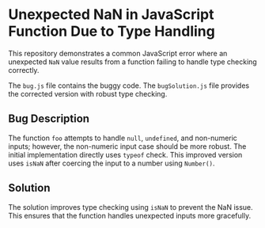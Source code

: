 # Unexpected NaN in JavaScript Function Due to Type Handling

This repository demonstrates a common JavaScript error where an unexpected `NaN` value results from a function failing to handle type checking correctly. 

The `bug.js` file contains the buggy code. The `bugSolution.js` file provides the corrected version with robust type checking.

## Bug Description

The function `foo` attempts to handle `null`, `undefined`, and non-numeric inputs; however, the non-numeric input case should be more robust.  The initial implementation directly uses `typeof` check. This improved version uses `isNaN` after coercing the input to a number using `Number()`.

## Solution

The solution improves type checking using `isNaN` to prevent the NaN issue. This ensures that the function handles unexpected inputs more gracefully. 